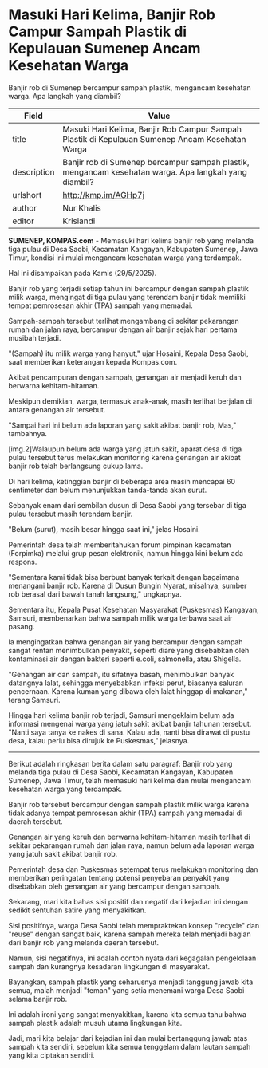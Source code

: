# Masuki Hari Kelima, Banjir Rob Campur Sampah Plastik di Kepulauan Sumenep Ancam Kesehatan Warga

Banjir rob di Sumenep bercampur sampah plastik, mengancam kesehatan warga. Apa langkah yang diambil?

| Field       | Value                                                       |
|-------------|-------------------------------------------------------------|
| title       | Masuki Hari Kelima, Banjir Rob Campur Sampah Plastik di Kepulauan Sumenep Ancam Kesehatan Warga |
| description | Banjir rob di Sumenep bercampur sampah plastik, mengancam kesehatan warga. Apa langkah yang diambil? |
| urlshort    | http://kmp.im/AGHp7j |
| author      | Nur Khalis |
| editor      | Krisiandi |

**SUMENEP, KOMPAS.com** - Memasuki hari kelima banjir rob yang melanda tiga pulau di Desa Saobi, Kecamatan Kangayan, Kabupaten Sumenep, Jawa Timur, kondisi ini mulai mengancam kesehatan warga yang terdampak.

Hal ini disampaikan pada Kamis (29/5/2025).

Banjir rob yang terjadi setiap tahun ini bercampur dengan sampah plastik milik warga, mengingat di tiga pulau yang terendam banjir tidak memiliki tempat pemrosesan akhir (TPA) sampah yang memadai.

Sampah-sampah tersebut terlihat mengambang di sekitar pekarangan rumah dan jalan raya, bercampur dengan air banjir sejak hari pertama musibah terjadi.

\"(Sampah) itu milik warga yang hanyut,\" ujar Hosaini, Kepala Desa Saobi, saat memberikan keterangan kepada Kompas.com.

Akibat pencampuran dengan sampah, genangan air menjadi keruh dan berwarna kehitam-hitaman.

Meskipun demikian, warga, termasuk anak-anak, masih terlihat berjalan di antara genangan air tersebut.

\"Sampai hari ini belum ada laporan yang sakit akibat banjir rob, Mas,\" tambahnya.

\[img.2\]Walaupun belum ada warga yang jatuh sakit, aparat desa di tiga pulau tersebut terus melakukan monitoring karena genangan air akibat banjir rob telah berlangsung cukup lama.

Di hari kelima, ketinggian banjir di beberapa area masih mencapai 60 sentimeter dan belum menunjukkan tanda-tanda akan surut.

Sebanyak enam dari sembilan dusun di Desa Saobi yang tersebar di tiga pulau tersebut masih terendam banjir.

\"Belum (surut), masih besar hingga saat ini,\" jelas Hosaini.

Pemerintah desa telah memberitahukan forum pimpinan kecamatan (Forpimka) melalui grup pesan elektronik, namun hingga kini belum ada respons.

\"Sementara kami tidak bisa berbuat banyak terkait dengan bagaimana menangani banjir rob. Karena di Dusun Bungin Nyarat, misalnya, sumber rob berasal dari bawah tanah langsung,\" ungkapnya.

Sementara itu, Kepala Pusat Kesehatan Masyarakat (Puskesmas) Kangayan, Samsuri, membenarkan bahwa sampah milik warga terbawa saat air pasang.

Ia mengingatkan bahwa genangan air yang bercampur dengan sampah sangat rentan menimbulkan penyakit, seperti diare yang disebabkan oleh kontaminasi air dengan bakteri seperti e.coli, salmonella, atau Shigella.

\"Genangan air dan sampah, itu sifatnya basah, menimbulkan banyak datangnya lalat, sehingga menyebabkan infeksi perut, biasanya saluran pencernaan. Karena kuman yang dibawa oleh lalat hinggap di makanan,\" terang Samsuri.

Hingga hari kelima banjir rob terjadi, Samsuri mengeklaim belum ada informasi mengenai warga yang jatuh sakit akibat banjir tahunan tersebut. \"Nanti saya tanya ke nakes di sana. Kalau ada, nanti bisa dirawat di pustu desa, kalau perlu bisa dirujuk ke Puskesmas,\" jelasnya.

---
Berikut adalah ringkasan berita dalam satu paragraf: Banjir rob yang melanda tiga pulau di Desa Saobi, Kecamatan Kangayan, Kabupaten Sumenep, Jawa Timur, telah memasuki hari kelima dan mulai mengancam kesehatan warga yang terdampak.

 Banjir rob tersebut bercampur dengan sampah plastik milik warga karena tidak adanya tempat pemrosesan akhir (TPA) sampah yang memadai di daerah tersebut.

 Genangan air yang keruh dan berwarna kehitam-hitaman masih terlihat di sekitar pekarangan rumah dan jalan raya, namun belum ada laporan warga yang jatuh sakit akibat banjir rob.

 Pemerintah desa dan Puskesmas setempat terus melakukan monitoring dan memberikan peringatan tentang potensi penyebaran penyakit yang disebabkan oleh genangan air yang bercampur dengan sampah.



Sekarang, mari kita bahas sisi positif dan negatif dari kejadian ini dengan sedikit sentuhan satire yang menyakitkan.

 Sisi positifnya, warga Desa Saobi telah mempraktekan konsep "recycle" dan "reuse" dengan sangat baik, karena sampah mereka telah menjadi bagian dari banjir rob yang melanda daerah tersebut.

 Namun, sisi negatifnya, ini adalah contoh nyata dari kegagalan pengelolaan sampah dan kurangnya kesadaran lingkungan di masyarakat.

 Bayangkan, sampah plastik yang seharusnya menjadi tanggung jawab kita semua, malah menjadi "teman" yang setia menemani warga Desa Saobi selama banjir rob.

 Ini adalah ironi yang sangat menyakitkan, karena kita semua tahu bahwa sampah plastik adalah musuh utama lingkungan kita.

 Jadi, mari kita belajar dari kejadian ini dan mulai bertanggung jawab atas sampah kita sendiri, sebelum kita semua tenggelam dalam lautan sampah yang kita ciptakan sendiri.
